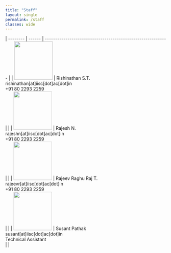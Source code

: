 ```yaml
---
title: "Staff"
layout: single
permalink: /staff
classes: wide
---
```


| --------         | ------    | ------------------------------------------------------------ |
| <img src="{{ site.baseurl }}/assets/images/staff/rishi.jpg" width=120px>    | Rishinathan S.T.<br>  rishinathan[at]iisc[dot]ac[dot]in <br> +91 80 2293 2259 <br>    |                |
| <img src="{{ site.baseurl }}/assets/images/faculty/blank.png" width=120px>    | Rajesh N. <br>  rajeshn[at]iisc[dot]ac[dot]in <br> +91 80 2293 2259 <br>    |                |
| <img src="{{ site.baseurl }}/assets/images/faculty/blank.png" width=120px>    | Rajeev Raghu Raj  T. <br>  rajeevr[at]iisc[dot]ac[dot]in <br> +91 80 2293 2259 <br>    |                |
| <img src="{{ site.baseurl }}/assets/images/staff/susant.png" width=120px>    | Susant Pathak <br>  susant[at]iisc[dot]ac[dot]in <br> Technical Assistant <br>    |                |
